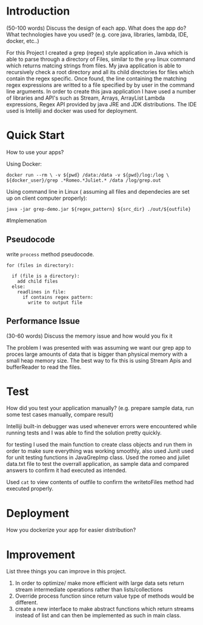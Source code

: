 # Introduction
(50-100 words)
Discuss the design of each app. What does the app do? What technologies have you used? (e.g. core java, libraries, lambda, IDE, docker, etc..)

For this Project I created a grep (regex) style application in Java which is able to parse through a directory 
of Files, similar to the `grep` linux command which returns matcing strings from files.
My java application is able to recursively check a root directory and all its child directories for files which
contain the regex specific. Once found, the line containing the matching regex expressions are writted to a file
specified by by user in the command line arguments.
In order to create this java application I have used a number of libraries and API's such as Stream, Arrays, ArrayList
Lambda expressions, Regex API provided by java JRE and JDK distributions. The IDE used is Intelliji and docker was used for deployment.


# Quick Start
How to use your apps? 

Using Docker:

`docker run --rm \
-v ${pwd} /data:/data -v ${pwd}/log:/log \
${docker_user}/grep .*Romeo.*Juliet.* /data /log/grep.out`

Using command line in Linux ( assuming all files and dependecies are set up on client computer properly):

`java -jar grep-demo.jar ${regex_pattern} ${src_dir} ./out/${outfile}`

#Implemenation
## Pseudocode
write `process` method pseudocode.

```
for (files in directory):

  if (file is a directory):
    add child files 
  else:
    readlines in file:
      if contains regex pattern:
        write to output file

```


## Performance Issue
(30-60 words)
Discuss the memory issue and how would you fix it

The problem I was presented with was assuming we want our grep app to proces large amounts of data that is bigger than physical memory with a small heap memory size.
The best way to fix this is using Stream Apis and bufferReader to read the files.


# Test
How did you test your application manually? (e.g. prepare sample data, run some test cases manually, compare result)

Intelliji built-in debugger was used whenever errors were encountered while running tests and I was able to find the solution pretty quickly.

for testing I used the main function to create class objects and run them in order to make sure everything was working smoothly, also used Junit used for unit testing functions in JavaGrepImp class. Used the romeo and juliet data.txt file to test the overrall application, as sample data and compared answers to confirm it had executed as intended.

Used `cat` to view contents of outfile to confirm the writetoFiles method had executed properly.

# Deployment
How you dockerize your app for easier distribution?

# Improvement
List three things you can improve in this project.
1. In order to optimize/ make more efficient with large data sets return stream intermediate operations rather than lists/collections
2. Override process function since return value type of methods would be different.
3. create a new interface to make abstract functions which return streams instead of list<string> and can then be implemented as such in main class.
